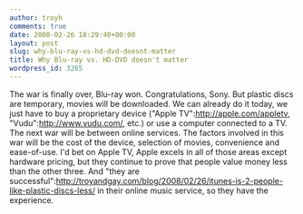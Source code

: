 ```yaml
---
author: troyh
comments: true
date: 2008-02-26 18:29:40+00:00
layout: post
slug: why-blu-ray-vs-hd-dvd-doesnt-matter
title: Why Blu-ray vs. HD-DVD doesn't matter
wordpress_id: 3265
---
```


The war is finally over, Blu-ray won. Congratulations, Sony. But plastic discs are temporary, movies will be downloaded. We can already do it today, we just have to buy a proprietary device ("Apple TV":http://apple.com/appletv, "Vudu":http://www.vudu.com/, etc.) or use a computer connected to a TV. The next war will be between online services. The factors involved in this war will be the cost of the device, selection of movies, convenience and ease-of-use. I'd bet on Apple TV, Apple excels in all of those areas except hardware pricing, but they continue to prove that people value money less than the other three. And "they are successful":http://troyandgay.com/blog/2008/02/26/itunes-is-2-people-like-plastic-discs-less/ in their online music service, so they have the experience.
